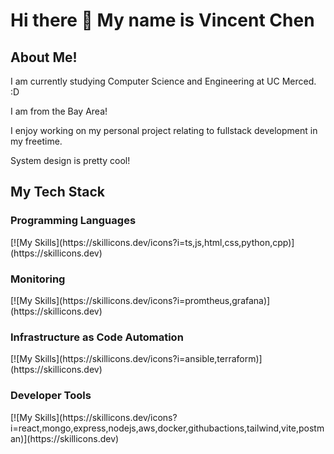 <h1> Hi there 👋 My name is Vincent Chen </h1>

## About Me!
<p> I am currently studying Computer Science and Engineering at UC Merced. :D</p>
<p> I am from the Bay Area! </p>
<p> I enjoy working on my personal project relating to fullstack development in my freetime. </p>
<p> System design is pretty cool! </p>

## My Tech Stack
<h3>Programming Languages</h3>
[![My Skills](https://skillicons.dev/icons?i=ts,js,html,css,python,cpp)](https://skillicons.dev)
<h3>Monitoring</h3>
[![My Skills](https://skillicons.dev/icons?i=promtheus,grafana)](https://skillicons.dev)
<h3>Infrastructure as Code Automation</h3>
[![My Skills](https://skillicons.dev/icons?i=ansible,terraform)](https://skillicons.dev)
<h3>Developer Tools</h3>
[![My Skills](https://skillicons.dev/icons?i=react,mongo,express,nodejs,aws,docker,githubactions,tailwind,vite,postman)](https://skillicons.dev)


<!--
**Vchen7629/Vchen7629** is a ✨ _special_ ✨ repository because its `README.md` (this file) appears on your GitHub profile.

Here are some ideas to get you started:

- 🔭 I’m currently working on ...
- 🌱 I’m currently learning ...
- 👯 I’m looking to collaborate on ...
- 🤔 I’m looking for help with ...
- 💬 Ask me about ...
- 📫 How to reach me: ...
- 😄 Pronouns: ...
- ⚡ Fun fact: ...
-->
